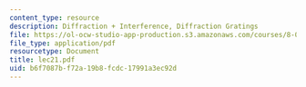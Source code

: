```yaml
---
content_type: resource
description: Diffraction + Interference, Diffraction Gratings
file: https://ol-ocw-studio-app-production.s3.amazonaws.com/courses/8-03-physics-iii-spring-2003/b6f7087bf72a19b8fcdc17991a3ec92d_lec21.pdf
file_type: application/pdf
resourcetype: Document
title: lec21.pdf
uid: b6f7087b-f72a-19b8-fcdc-17991a3ec92d
---
```

